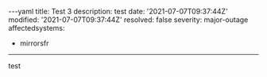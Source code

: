 ---yaml
title: Test 3
description: test
date: '2021-07-07T09:37:44Z'
modified: '2021-07-07T09:37:44Z'
resolved: false
severity: major-outage
affectedsystems:
  - mirrorsfr
---
test

